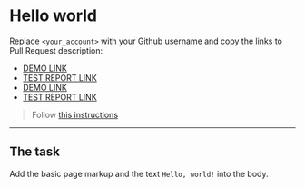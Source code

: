 # Hello world
Replace `<your_account>` with your Github username and copy the links to Pull Request description:
- [DEMO LINK](https://<Mr-Pumpkin0987>.github.io/layout_hello-world/)
- [TEST REPORT LINK](https://<Mr-Pumpkin0987>.github.io/layout_hello-world/report/html_report/)
- [DEMO LINK](https://Mr-Pumpkin0987.github.io/layout_hello-world/)
- [TEST REPORT LINK](https://Mr-Pumpkin0987.github.io/layout_hello-world/report/html_report/)
> Follow [this instructions](https://mate-academy.github.io/layout_task-guideline/#how-to-solve-the-layout-tasks-on-github)
___

## The task 
Add the basic page markup and the text `Hello, world!` into the body.
